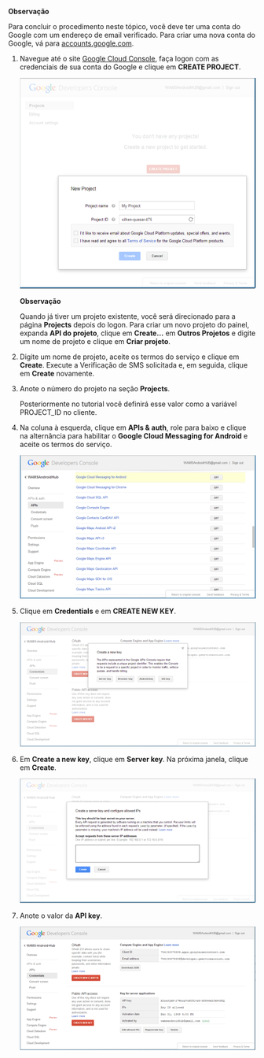 

<p></p>

<div class="dev-callout"><b>Observação</b>
<p>Para concluir o procedimento neste tópico, você deve ter uma conta do Google com um endereço de email verificado. Para criar uma nova conta do Google, vá para <a href="http://go.microsoft.com/fwlink/p/?LinkId=268302" target="_blank">accounts.google.com</a>.</p>
</div> 

1. Navegue até o site <a href="http://cloud.google.com/console" target="_blank">Google Cloud Console</a>, faça logon com as credenciais de sua conta do Google e clique em **CREATE PROJECT**.

   	![](./media/notification-hubs-android-get-started/mobile-services-google-new-project.png)   

	<div class="dev-callout"><b>Observação</b>
	<p>Quando já tiver um projeto existente, você será direcionado para a página <strong>Projects</strong> depois do logon. Para criar um novo projeto do painel, expanda <strong>API do projeto</strong>, clique em <strong>Create...</strong> em <strong>Outros Projetos</strong> e digite um nome de projeto e clique em <strong>Criar projeto</strong>.</p>
    </div>

2. Digite um nome de projeto, aceite os termos do serviço e clique em **Create**. Execute a Verificação de SMS solicitada e, em seguida, clique em **Create** novamente.

3. Anote o número do projeto na seção **Projects**. 

	Posteriormente no tutorial você definirá esse valor como a variável PROJECT_ID no cliente.

4. Na coluna à esquerda, clique em **APIs & auth**, role para baixo e clique na alternância para habilitar o **Google Cloud Messaging for Android** e aceite os termos do serviço. 

	![](./media/notification-hubs-android-get-started/mobile-services-google-enable-GCM.png)

5. Clique em **Credentials** e em **CREATE NEW KEY**. 

   	![](./media/notification-hubs-android-get-started/mobile-services-google-create-server-key.png)

6. Em **Create a new key**, clique em **Server key**. Na próxima janela, clique em **Create**.

   	![](./media/notification-hubs-android-get-started/mobile-services-google-create-server-key2.png)

7. Anote o valor da **API key**.

   	![](./media/notification-hubs-android-get-started/mobile-services-google-create-server-key3.png) 


